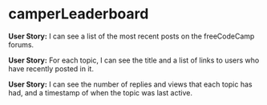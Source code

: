 # camperLeaderboard

**User Story:** I can see a list of the most recent posts on the freeCodeCamp forums.

**User Story:** For each topic, I can see the title and a list of links to users who have recently posted in it.

**User Story:** I can see the number of replies and views that each topic has had, and a timestamp of when the topic was last active.
